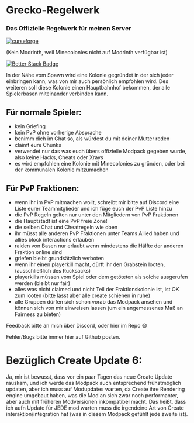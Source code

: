 # Grecko-Regelwerk
### Das Offizielle Regelwerk für meinen Server

[![curseforge](https://cdn.jsdelivr.net/npm/@intergrav/devins-badges@3/assets/compact/available/curseforge_vector.svg)](https://www.curseforge.com/minecraft/modpacks/grecko)

(Kein Modrinth, weil Minecolonies nicht auf Modrinth verfügbar ist)

[![Better Stack Badge](https://uptime.betterstack.com/status-badges/v1/monitor/1t3lk.svg)](https://uptime.betterstack.com/?utm_source=status_badge)

In der Nähe vom Spawn wird eine Kolonie gegründet in der sich jeder einbringen kann, was von mir auch persönlich empfohlen wird.
Des weiteren soll diese Kolonie einen Hauptbahnhof bekommen, der alle Spielerbasen miteinander verbinden kann.
## Für normale Spieler:
- kein Griefing
- kein PvP ohne vorherige Absprache 
- benimm dich im Chat so, als würdest du mit deiner Mutter reden
- claimt eure Chunks
- verwendet nur das was euch übers offizielle Modpack gegeben wurde, also keine Hacks, Cheats oder Xrays
- es wird empfohlen eine Kolonie mit Minecolonies zu gründen, oder bei der kommunalen Kolonie mitzumachen

## Für PvP Fraktionen:
- wenn ihr im PvP mitmachen wollt, schreibt mir bitte auf Discord eine Liste eurer Teammitglieder und ich füge euch der PvP Liste hinzu
- die PvP Regeln gelten nur unter den Mitgliedern von PvP Fraktionen
- die Hauptstadt ist eine PvP freie Zone!
- die selben Chat und Cheatregeln wie oben
- ihr müsst alle anderen PvP Fraktionen unter Teams Allied haben und allies block interactions erlauben
- raiden von Basen nur erlaubt wenn mindestens die Hälfte der anderen Fraktion online sind
- griefen bleibt grundsätzlich verboten
- wenn ihr einen playerkill macht, dürft ihr den Grabstein looten, (ausschließlich des Rucksacks)
- playerkills müssen vom Spiel oder dem getöteten als solche ausgerufen werden (bleibt nur fair)
- alles was nicht claimed und nicht Teil der Fraktionskolonie ist, ist OK zum looten (bitte lasst aber alle create schienen in ruhe)
- alle Gruppen dürfen sich schon vorab das Modpack ansehen und können sich von mir einweisen lassen (um ein angemessenes Maß an Fairness zu bieten)

Feedback bitte an mich über Discord, oder hier im Repo 😄

Fehler/Bugs bitte immer hier auf Github posten.

# Bezüglich Create Update 6:
Ja, mir ist bewusst, dass vor ein paar Tagen das neue Create Update rauskam, und ich werde das Modpack auch entsprechend frühstmöglich updaten, aber ich muss auf Modupdates warten, da Create ihre Rendering engine umgebaut haben, was die Mod an sich zwar noch performanter, aber auch mit früheren Modversionen inkompatibel macht. Das heißt, dass ich aufn Update für JEDE mod warten muss die irgendeine Art von Create interaktion/integration hat (was in diesem Modpack gefühlt jede zweite ist).
